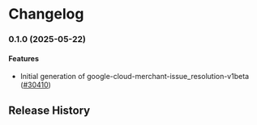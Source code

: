 # Changelog

### 0.1.0 (2025-05-22)

#### Features

* Initial generation of google-cloud-merchant-issue_resolution-v1beta ([#30410](https://github.com/googleapis/google-cloud-ruby/issues/30410)) 

## Release History
